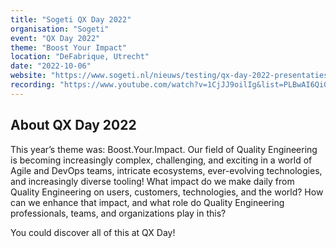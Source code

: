 ```yaml
---
title: "Sogeti QX Day 2022"
organisation: "Sogeti"
event: "QX Day 2022"
theme: "Boost Your Impact"
location: "DeFabrique, Utrecht"
date: "2022-10-06"
website: "https://www.sogeti.nl/nieuws/testing/qx-day-2022-presentaties-terugkijken/"
recording: "https://www.youtube.com/watch?v=1CjJJ9oilIg&list=PLBwAI6Qi09Cc5UBhL16Nb9HFXASJ9gqp0"
---
```


## About QX Day 2022

This year’s theme was: Boost.Your.Impact.
Our field of Quality Engineering is becoming increasingly complex, challenging, and exciting in a world of Agile and DevOps teams, intricate ecosystems, ever-evolving technologies, and increasingly diverse tooling! What impact do we make daily from Quality Engineering on users, customers, technologies, and the world? How can we enhance that impact, and what role do Quality Engineering professionals, teams, and organizations play in this?

You could discover all of this at QX Day!
